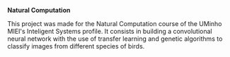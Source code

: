 **Natural Computation**

This project was made for the Natural Computation course of the UMinho MIEI's Inteligent Systems profile.
It consists in building a convolutional neural network with the use of transfer learning and genetic algorithms to classify images from different species of birds.

